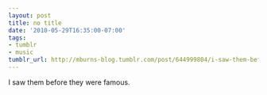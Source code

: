 ```yaml
---
layout: post
title: no title
date: '2010-05-29T16:35:00-07:00'
tags:
- tumblr
- music
tumblr_url: http://mburns-blog.tumblr.com/post/644999804/i-saw-them-before-they-were-famous
---
```


I saw them before they were famous.

